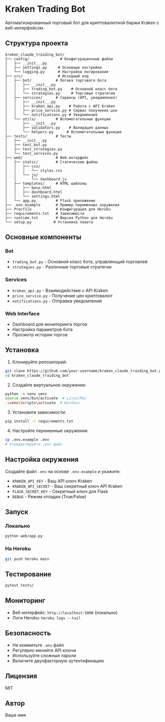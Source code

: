 # Kraken Trading Bot

Автоматизированный торговый бот для криптовалютной биржи Kraken с веб-интерфейсом.

## Структура проекта

```
kraken_claude_traiding_bot/
├── config/              # Конфигурационные файлы
│   ├── __init__.py
│   ├── settings.py     # Основные настройки
│   └── logging.py      # Настройки логирования
├── src/                # Исходный код
│   ├── bot/           # Логика торгового бота
│   │   ├── __init__.py
│   │   ├── trading_bot.py    # Основной класс бота
│   │   └── strategies.py     # Торговые стратегии
│   ├── services/      # Сервисы (API, уведомления)
│   │   ├── __init__.py
│   │   ├── kraken_api.py    # Работа с API Kraken
│   │   ├── price_service.py # Сервис получения цен
│   │   └── notifications.py # Уведомления
│   └── utils/         # Вспомогательные функции
│       ├── __init__.py
│       ├── validators.py    # Валидация данных
│       └── helpers.py      # Вспомогательные функции
├── tests/             # Тесты
│   ├── __init__.py
│   ├── test_bot.py
│   ├── test_strategies.py
│   └── test_services.py
├── web/               # Веб-интерфейс
│   ├── static/        # Статические файлы
│   │   ├── css/
│   │   │   └── styles.css
│   │   └── js/
│   │       └── dashboard.js
│   ├── templates/     # HTML шаблоны
│   │   ├── base.html
│   │   ├── dashboard.html
│   │   └── settings.html
│   └── app.py         # Flask приложение
├── .env.example       # Пример переменных окружения
├── Procfile           # Конфигурация для Heroku
├── requirements.txt   # Зависимости
├── runtime.txt        # Версия Python для Heroku
└── setup.py          # Установка пакета

```

## Основные компоненты

### Bot
- `trading_bot.py` - Основной класс бота, управляющий торговлей
- `strategies.py` - Различные торговые стратегии

### Services
- `kraken_api.py` - Взаимодействие с API Kraken
- `price_service.py` - Получение цен криптовалют
- `notifications.py` - Отправка уведомлений

### Web Interface
- Dashboard для мониторинга торгов
- Настройка параметров бота
- Просмотр истории торгов

## Установка

1. Клонируйте репозиторий:
```bash
git clone https://github.com/your-username/kraken_claude_traiding_bot.git
cd kraken_claude_traiding_bot
```

2. Создайте виртуальное окружение:
```bash
python -m venv venv
source venv/bin/activate  # Linux/Mac
.\venv\Scripts\activate  # Windows
```

3. Установите зависимости:
```bash
pip install -r requirements.txt
```

4. Настройте переменные окружения:
```bash
cp .env.example .env
# Отредактируйте .env файл
```

## Настройка окружения

Создайте файл `.env` на основе `.env.example` и укажите:
- `KRAKEN_API_KEY` - Ваш API ключ Kraken
- `KRAKEN_API_SECRET` - Ваш секретный ключ API Kraken
- `FLASK_SECRET_KEY` - Секретный ключ для Flask
- `DEBUG` - Режим отладки (True/False)

## Запуск

### Локально
```bash
python web/app.py
```

### На Heroku
```bash
git push heroku main
```

## Тестирование
```bash
pytest tests/
```

## Мониторинг

- Веб-интерфейс: `http://localhost:5000` (локально)
- Логи Heroku: `heroku logs --tail`

## Безопасность

- Не коммитьте `.env` файл
- Регулярно меняйте API ключи
- Используйте сложные пароли
- Включите двухфакторную аутентификацию

## Лицензия

MIT

## Автор

Ваше имя